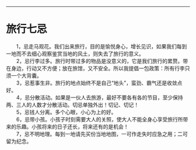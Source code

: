 ---
# 旅行七忌  

&emsp;&emsp;1，忌走马观花。我们出来旅行，目的是愉悦身心，增长见识，如果我们每到一地而不去细心观察鉴赏当地的风土，则失去了旅行的意义。  
&emsp;&emsp;2，忌行李过多。旅行时带过多的物品是没意义的，它是我们旅行的累赘。带在身边，行动又不方便；放在旅馆，又不安全。所以我提倡一包政策：所有行李只须一个大背囊。  
&emsp;&emsp;3，忌惹事生非。旅行的地点始终不是自己“地头”，蛮劲、霸气还是收敛点好。  
&emsp;&emsp;4，忌分散活动。如果是一伙人去旅游，最好不要各有各的节目，至少保持两、三人的人数才分散活动。切忌单独外出！切记、切记！  
&emsp;&emsp;5，忌钱人分离。多个心眼，小心为上的好。  
&emsp;&emsp;6，忌带小孩。小孩子时刻需要大人的关照，使大人不能全身心享受旅行所带来的乐趣。小孩将来的日子还长，将来还有的是机会！  
&emsp;&emsp;7，忌不明地理。每到一地请先买份当地地图，一可作走失时应急之用；二可留为纪念。 